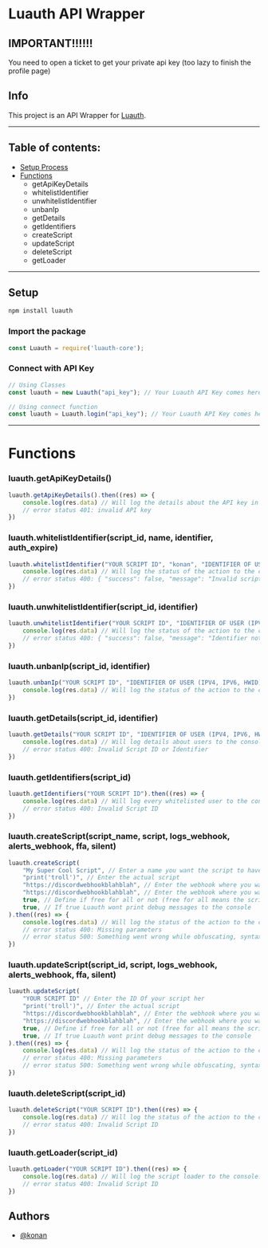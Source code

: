 # Luauth API Wrapper

## IMPORTANT!!!!!!
You need to open a ticket to get your private api key (too lazy to finish the profile page)

## Info
This project is an API Wrapper for [Luauth](https://luauth.io).


---
## Table of contents:
- [Setup Process](#Setup)
- [Functions](#Functions)
    - getApiKeyDetails
    - whitelistIdentifier
    - unwhitelistIdentifier
    - unbanIp
    - getDetails
    - getIdentifiers
    - createScript
    - updateScript
    - deleteScript
    - getLoader
---
## Setup 

```sh
npm install luauth
```
### Import the package
```js
const Luauth = require('luauth-core');
```

### Connect with API Key
```js
// Using Classes
const luauth = new Luauth("api_key"); // Your Luauth API Key comes here

// Using connect function
const luauth = Luauth.login("api_key"); // Your Luauth API Key comes here
```
---

# Functions

### luauth.getApiKeyDetails()
```js
luauth.getApiKeyDetails().then((res) => {
    console.log(res.data) // Will log the details about the API key in the console.
    // error status 401: invalid API key
})
```
### luauth.whitelistIdentifier(script_id, name, identifier, auth_expire) 
```js
luauth.whitelistIdentifier("YOUR SCRIPT ID", "konan", "IDENTIFIER OF USER (IPV4, IPV6, HWID)", 1662910175).then((res) => {
    console.log(res.data) // Will log the status of the action to the console. ({ "success": true, "message": "User has been whitelisted!" })
    // error status 400: { "success": false, "message": "Invalid script ID" }
})
```

### luauth.unwhitelistIdentifier(script_id, identifier)
```js
luauth.unwhitelistIdentifier("YOUR SCRIPT ID", "IDENTIFIER OF USER (IPV4, IPV6, HWID)").then((res) => {
    console.log(res.data) // Will log the status of the action to the console. (status: 200)
    // error status 400: { "success": false, "message": "Identifier not whitelisted" }
})
```

### luauth.unbanIp(script_id, identifier)
```js
luauth.unbanIp("YOUR SCRIPT ID", "IDENTIFIER OF USER (IPV4, IPV6, HWID)").then((res) => {
    console.log(res.data) // Will log the status of the action to the console. (User has been unbanned)
})
```

### luauth.getDetails(script_id, identifier)
```js
luauth.getDetails("YOUR SCRIPT ID", "IDENTIFIER OF USER (IPV4, IPV6, HWID)").then((res) => {
    console.log(res.data) // Will log details about users to the console
    // error status 400: Invalid Script ID or Identifier
})
```

### luauth.getIdentifiers(script_id)
```js
luauth.getIdentifiers("YOUR SCRIPT ID").then((res) => {
    console.log(res.data) // Will log every whitelisted user to the console
    // error status 400: Invalid Script ID
})
```

### luauth.createScript(script_name, script, logs_webhook, alerts_webhook, ffa, silent)
```js
luauth.createScript(
    "My Super Cool Script", // Enter a name you want the script to have
    "print('troll')", // Enter the actual script
    "https://discordwebhookblahblah", // Enter the webhook where you want logs to be sent to
    "https://discordwebhookblahblah", // Enter the webhook where you want alerts to be sent to
    true, // Define if free for all or not (free for all means the script is accessible for everyone and no one has to be whitelisted)
    true, // If true Luauth wont print debug messages to the console    
).then((res) => {
    console.log(res.data) // Will log the status of the action to the console.
    // error status 400: Missing parameters
    // error status 500: Something went wrong while obfuscating, syntax error?
})
```

### luauth.updateScript(script_id, script, logs_webhook, alerts_webhook, ffa, silent)
```js
luauth.updateScript(
    "YOUR SCRIPT ID" // Enter the ID Of your script her
    "print('troll')", // Enter the actual script
    "https://discordwebhookblahblah", // Enter the webhook where you want logs to be sent to
    "https://discordwebhookblahblah", // Enter the webhook where you want alerts to be sent to
    true, // Define if free for all or not (free for all means the script is accessible for everyone and no one has to be whitelisted)
    true, // If true Luauth wont print debug messages to the console    
).then((res) => {
    console.log(res.data) // Will log the status of the action to the console.
    // error status 400: Missing parameters
    // error status 500: Something went wrong while obfuscating, syntax error?
})
```

### luauth.deleteScript(script_id)
```js
luauth.deleteScript("YOUR SCRIPT ID").then((res) => {
    console.log(res.data) // Will log the status of the action to the console.
    // error status 400: Invalid Script ID
})
```

### luauth.getLoader(script_id)
```js
luauth.getLoader("YOUR SCRIPT ID").then((res) => {
    console.log(res.data) // Will log the script loader to the console.
    // error status 400: Invalid Script ID
})
```

## Authors

- [@konan](https://github.com/KKonaNN)

